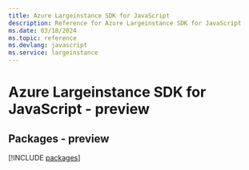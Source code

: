 ```yaml
---
title: Azure Largeinstance SDK for JavaScript
description: Reference for Azure Largeinstance SDK for JavaScript
ms.date: 03/18/2024
ms.topic: reference
ms.devlang: javascript
ms.service: largeinstance
---
```

# Azure Largeinstance SDK for JavaScript - preview
## Packages - preview
[!INCLUDE [packages](largeinstance-index.md)]